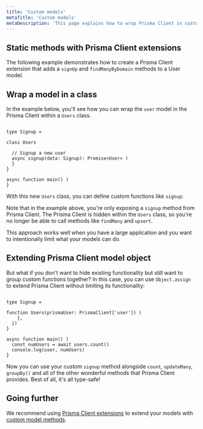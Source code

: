 ```yaml
---
title: 'Custom models'
metaTitle: 'Custom models'
metaDescription: 'This page explains how to wrap Prisma Client in custom models'
---
```


## Static methods with Prisma Client extensions

The following example demonstrates how to create a Prisma Client extension that adds a `signUp` and `findManyByDomain` methods to a User model.

## Wrap a model in a class

In the example below, you'll see how you can wrap the `user` model in the Prisma Client within a `Users` class.

```tsx

type Signup = 

class Users 

  // Signup a new user
  async signup(data: Signup): Promise<User> )
  }
}

async function main() )
}
```

With this new `Users` class, you can define custom functions like `signup`:

Note that in the example above, you're only exposing a `signup` method from Prisma Client. The Prisma Client is hidden within the `Users` class, so you're no longer be able to call methods like `findMany` and `upsert`.

This approach works well when you have a large application and you want to intentionally limit what your models can do.

## Extending Prisma Client model object

But what if you don't want to hide existing functionality but still want to group custom functions together? In this case, you can use `Object.assign` to extend Prisma Client without limiting its functionality:

```tsx

type Signup = 

function Users(prismaUser: PrismaClient['user']) )
    },
  })
}

async function main() )
  const numUsers = await users.count()
  console.log(user, numUsers)
}
```

Now you can use your custom `signup` method alongside `count`, `updateMany`, `groupBy()` and all of the other wonderful methods that Prisma Client provides. Best of all, it's all type-safe!

## Going further

We recommend using [Prisma Client extensions](/orm/prisma-client/client-extensions) to extend your models with [custom model methods](https://github.com/prisma/prisma-client-extensions/tree/main/instance-methods).